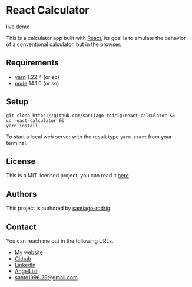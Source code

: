 # React Calculator

[live demo](https://srodrig-react-calculator.herokuapp.com)

This is a calculator app built with [React](https://en.reactjs.org/), its goal is to emulate the behavior
of a conventional calculator, but in the browser.

## Requirements

- [yarn](https://yarnpkg.com/) 1.22.4 (or so)
- [node](https://nodejs.org/en/) 14.1.0 (or so)

## Setup

```
git clone https://github.com/santiago-rodrig/react-calculator &&
cd react-calculator &&
yarn install
```

To start a local web server with the result type `yarn start` from your terminal.

## License

This is a MIT licensed project, you can read it [here](./LICENSE).

## Authors

This project is authored by [santiago-rodrig]()

## Contact

You can reach me out in the following URLs.

- [My website](https://portfolio.santiagorodriguez.dev)
- [Github](https://github.com/santiago-rodrig)
- [LinkedIn](https://www.linkedin.com/in/santiago-andres-rodriguez-marquez/)
- [AngelList](https://angel.co/u/santiago-andres-rodriguez-marquez)
- [santo1996.29@gmail.com](mailto:santo1996.29@gmail.com)